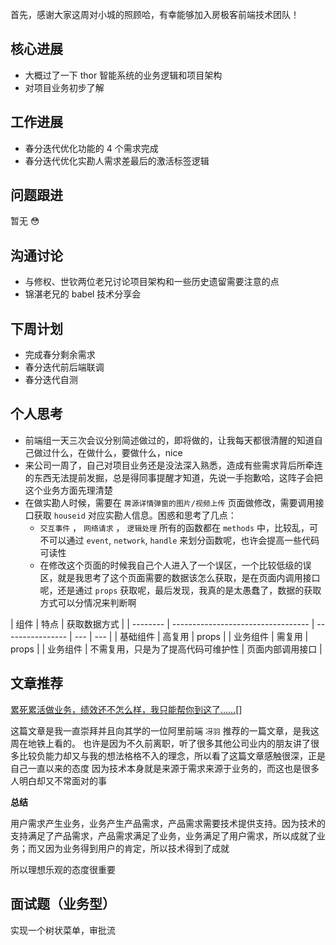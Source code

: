首先，感谢大家这周对小城的照顾哈，有幸能够加入房极客前端技术团队！

## 核心进展

- 大概过了一下 thor 智能系统的业务逻辑和项目架构
- 对项目业务初步了解

## 工作进展

- 春分迭代优化功能的 4 个需求完成
- 春分迭代优化实勘人需求差最后的激活标签逻辑

## 问题跟进

暂无 😳

## 沟通讨论

- 与修权、世钦两位老兄讨论项目架构和一些历史遗留需要注意的点
- 锦湛老兄的 babel 技术分享会

## 下周计划

- 完成春分剩余需求
- 春分迭代前后端联调
- 春分迭代自测

## 个人思考

- 前端组一天三次会议分别简述做过的，即将做的，让我每天都很清醒的知道自己做过什么，在做什么，要做什么，nice
- 来公司一周了，自己对项目业务还是没法深入熟悉，造成有些需求背后所牵连的东西无法提前发掘，总是得同事提醒才知道，先说一手抱歉哈，这阵子会把这个业务方面先理清楚
- 在做实勘人时候，需要在 `房源详情弹窗的图片/视频上传` 页面做修改，需要调用接口获取 `houseid` 对应实勘人信息。困惑和思考了几点：
  - `交互事件` ， `网络请求` ， `逻辑处理` 所有的函数都在 `methods` 中，比较乱，可不可以通过 `event`, `network`, `handle` 来划分函数呢，也许会提高一些代码可读性
  - 在修改这个页面的时候我自己个人进入了一个误区，一个比较低级的误区，就是我思考了这个页面需要的数据该怎么获取，是在页面内调用接口呢，还是通过 `props` 获取呢，最后发现，我真的是太愚蠢了，数据的获取方式可以分情况来判断啊

| 组件     | 特点                               | 获取数据方式     | 
| -------- | ---------------------------------- | ---------------- | --- | --- |
| 基础组件 | 高复用                             | props            | 
| 业务组件 | 需复用                             | props            | 
| 业务组件 | 不需复用，只是为了提高代码可维护性 | 页面内部调用接口 | 

## 文章推荐

[累死累活做业务，绩效还不怎么样，我只能帮你到这了……](https://juejin.im/post/5eb3cab66fb9a043856f3987)[]

这篇文章是我一直崇拜并且向其学的一位阿里前端 `冴羽` 推荐的一篇文章，是我这周在地铁上看的。
也许是因为不久前离职，听了很多其他公司业内的朋友讲了很多比较负能力却又与我的想法格格不入的理念，所以看了这篇文章感触很深，正是自己一直以来的态度
因为技术本身就是来源于需求来源于业务的，而这也是很多人明白却又不常面对的事

**总结**

用户需求产生业务，业务产生产品需求，产品需求需要技术提供支持。因为技术的支持满足了产品需求，产品需求满足了业务，业务满足了用户需求，所以成就了业务；而又因为业务得到用户的肯定，所以技术得到了成就

所以理想乐观的态度很重要

## 面试题（业务型）

实现一个树状菜单，审批流